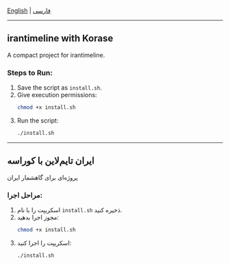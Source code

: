 
[English](#english) | [فارسی](#فارسی)

---
## irantimeline with Korase
A compact project for irantimeline.

### Steps to Run:
1. Save the script as `install.sh`.
2. Give execution permissions:  
   ```bash
   chmod +x install.sh
   ```
3. Run the script:
   ```bash
   ./install.sh
   ```

---

## ایران تایم‌لاین با کوراسه
پروژه‌ای برای گاهشمار ایران 

### مراحل اجرا:
1. اسکریپت را با نام `install.sh` ذخیره کنید.
2. مجوز اجرا بدهید:  
   ```bash
   chmod +x install.sh
   ```
3. اسکریپت را اجرا کنید:
   ```bash
   ./install.sh
   ```